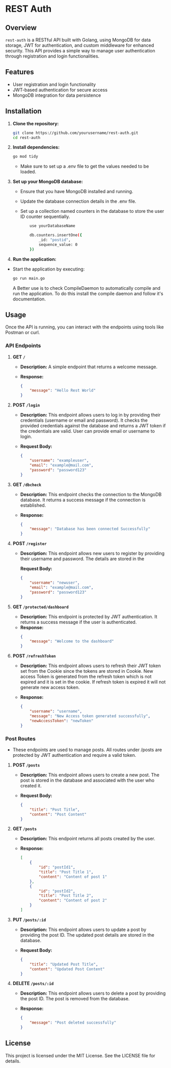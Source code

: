# REST Auth

## Overview

`rest-auth` is a RESTful API built with Golang, using MongoDB for data storage, JWT for authentication, and custom middleware for enhanced security. This API provides a simple way to manage user authentication through registration and login functionalities.

## Features

-   User registration and login functionality
-   JWT-based authentication for secure access
-   MongoDB integration for data persistence

## Installation

1. **Clone the repository:**

    ```bash
    git clone https://github.com/yourusername/rest-auth.git
    cd rest-auth
    ```

2. **Install dependencies:**
    ```bash
    go mod tidy
    ```
    - Make sure to set up a .env file to get the values needed to be loaded.
3. **Set up your MongoDB database:**

    - Ensure that you have MongoDB installed and running.
    - Update the database connection details in the .env file.
    - Set up a collection named counters in the database to store the user ID counter sequentially.

        ```bash
            use yourDatabaseName
        ```

        ```bash
            db.counters.insertOne({
                _id: "postid",
                sequence_value: 0
            })
        ```

4. **Run the application:**

-   Start the application by executing:

    ```bash
    go run main.go
    ```

    A Better use is to check CompileDaemon to automatically compile and run the application. To do this install the compile daemon and follow it's documentation.

## Usage

Once the API is running, you can interact with the endpoints using tools like Postman or curl.

### API Endpoints

1.  **GET `/`**

    -   **Description:** A simple endpoint that returns a welcome message.
    -   **Response:**

        ```json
        {
            "message": "Hello Rest World"
        }
        ```

2.  **POST `/login`**

    -   **Description:** This endpoint allows users to log in by providing their credentials (username or email and password). It checks the provided credentials against the database and returns a JWT token if the credentials are valid. User can provide email or username to login.
    -   **Request Body:**

        ```json
        {
            "username": "exampleuser",
            "email": "example@mail.com",
            "password": "password123"
        }
        ```

3.  **GET `/dbcheck`**

    -   **Description:** This endpoint checks the connection to the MongoDB database. It returns a success message if the connection is established.
    -   **Response:**

        ```json
        {
            "message": "Database has been connected Successfully"
        }
        ```

4.  **POST `/register`**

    -   **Description:** This endpoint allows new users to register by providing their username and password. The details are stored in the

        **Request Body:**

        ```json
        {
            "username": "newuser",
            "email": "example@mail.com",
            "password": "password123"
        }
        ```

5.  **GET `/protected/dashboard`**
    -   **Description:** This endpoint is protected by JWT authentication. It returns a success message if the user is authenticated.
    -   **Response:**
        ```json
        {
            "message": "Welcome to the dashboard"
        }
        ```
6.  **POST `/refreshToken`**

    -   **Description:** This endpoint allows users to refresh their JWT token set from the Cookie since the tokens are stored in Cookie.
        New access Token is generated from the refresh token which is not expired and it is set in the cookie. If refresh token is expired it will not generate new access token.
    -   **Response:**

        ```json
        {
            "username": "username",
            "message": "New Access token generated successfully",
            "newAccessToken": "newToken"
        }
        ```

### Post Routes

-   These endpoints are used to manage posts. All routes under /posts are protected by JWT authentication and require a valid token.

1.  **POST `/posts`**

    -   **Description:** This endpoint allows users to create a new post. The post is stored in the database and associated with the user who created it.
    -   **Request Body:**

        ```json
        {
            "title": "Post Title",
            "content": "Post Content"
        }
        ```

2.  **GET `/posts`**

    -   **Description:** This endpoint returns all posts created by the user.
    -   **Response:**

        ```json
        [
            {
                "id": "postId1",
                "title": "Post Title 1",
                "content": "Content of post 1"
            },
            {
                "id": "postId2",
                "title": "Post Title 2",
                "content": "Content of post 2"
            }
        ]
        ```

3.  **PUT `/posts/:id`**

    -   **Description:** This endpoint allows users to update a post by providing the post ID. The updated post details are stored in the database.
    -   **Request Body:**

        ```json
        {
            "title": "Updated Post Title",
            "content": "Updated Post Content"
        }
        ```

4.  **DELETE `/posts/:id`**

    -   **Description:** This endpoint allows users to delete a post by providing the post ID. The post is removed from the database.
    -   **Response:**

        ```json
        {
            "message": "Post deleted successfully"
        }
        ```

## License

This project is licensed under the MIT License. See the LICENSE file for details.
